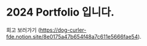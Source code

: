 # 2024 Portfolio 입니다.
회고 보러가기 (https://dog-curler-fde.notion.site/8e0175a47b654f48a7c611e5666fae54).


